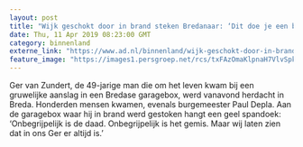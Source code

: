 ```yaml
---
layout: post
title: "Wijk geschokt door in brand steken Bredanaar: ‘Dit doe je een beest nog niet aan’"
date: Thu, 11 Apr 2019 08:23:00 GMT
category: binnenland
externe_link: "https://www.ad.nl/binnenland/wijk-geschokt-door-in-brand-steken-bredanaar-dit-doe-je-een-beest-nog-niet-aan~a74e0b3c/"
feature_image: "https://images1.persgroep.net/rcs/txFAzOmaKlpnaH7VlvSpk-HihrI/diocontent/145264417/_fitwidth/400/?appId=21791a8992982cd8da851550a453bd7f&quality=0.7"
---
```


Ger van Zundert, de 49-jarige man die om het leven kwam bij een gruwelijke aanslag in een Bredase garagebox, werd vanavond herdacht in Breda. Honderden mensen kwamen, evenals burgemeester Paul Depla. Aan de garagebox waar hij in brand werd gestoken hangt een geel spandoek: ‘Onbegrijpelijk is de daad. Onbegrijpelijk is het gemis. Maar wij laten zien dat in ons Ger er altijd is.’
